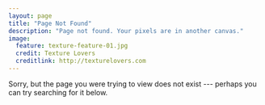 ```yaml
---
layout: page
title: "Page Not Found"
description: "Page not found. Your pixels are in another canvas."
image:
  feature: texture-feature-01.jpg
  credit: Texture Lovers
  creditlink: http://texturelovers.com
---  
```


Sorry, but the page you were trying to view does not exist --- perhaps you can try searching for it below.

<script type="text/javascript">
  var GOOG_FIXURL_LANG = 'en';
  var GOOG_FIXURL_SITE = '{{ site.url }}'
</script>
<script type="text/javascript"
  src="http://linkhelp.clients.google.com/tbproxy/lh/wm/fixurl.js">
</script>